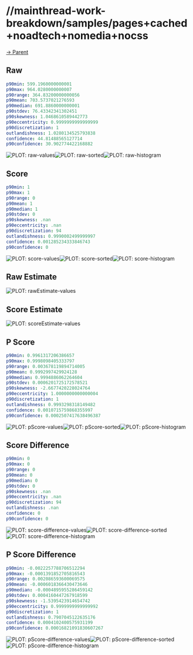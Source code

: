 
# //mainthread-work-breakdown/samples/pages+cached+noadtech+nomedia+nocss

[→ Parent](../..)


## Raw


```yaml
p90min: 599.1960000000001
p90max: 964.0280000000007
p90range: 364.83200000000056
p90mean: 703.5737021276593
p90median: 691.8860000000001
p90stdev: 76.43342341302451
p90skewness: 1.0468610589442773
p90eccentricity: 0.9999999999999999
p90discretization: 1
outlandishness: 1.0280134525793838
confidence: 44.81488565127714
p90confidence: 30.902774422168882

```

![PLOT: raw-values](./raw/values.svg)![PLOT: raw-sorted](./raw/sorted.svg)![PLOT: raw-histogram](./raw/histogram.svg)
## Score


```yaml
p90min: 1
p90max: 1
p90range: 0
p90mean: 1
p90median: 1
p90stdev: 0
p90skewness: .nan
p90eccentricity: .nan
p90discretization: 94
outlandishness: 0.9990002499999997
confidence: 0.001285234333846743
p90confidence: 0

```

![PLOT: score-values](./score/values.svg)![PLOT: score-sorted](./score/sorted.svg)![PLOT: score-histogram](./score/histogram.svg)
## Raw Estimate

![PLOT: rawEstimate-values](./rawEstimate/values.svg)
## Score Estimate

![PLOT: scoreEstimate-values](./scoreEstimate/values.svg)
## P Score


```yaml
p90min: 0.9961317206386657
p90max: 0.9998098405333797
p90range: 0.003678119894714005
p90mean: 0.9992997429924128
p90median: 0.9994886062264604
p90stdev: 0.0006201725172578521
p90skewness: -2.6677420228024764
p90eccentricity: 1.0000000000000004
p90discretization: 1
outlandishness: 0.9993298318149482
confidence: 0.0010715759868355997
p90confidence: 0.0002507417638496387

```

![PLOT: pScore-values](./pScore/values.svg)![PLOT: pScore-sorted](./pScore/sorted.svg)![PLOT: pScore-histogram](./pScore/histogram.svg)
## Score Difference


```yaml
p90min: 0
p90max: 0
p90range: 0
p90mean: 0
p90median: 0
p90stdev: 0
p90skewness: .nan
p90eccentricity: .nan
p90discretization: 94
outlandishness: .nan
confidence: 0
p90confidence: 0

```

![PLOT: score-difference-values](./score-difference/values.svg)![PLOT: score-difference-sorted](./score-difference/sorted.svg)![PLOT: score-difference-histogram](./score-difference/histogram.svg)
## P Score Difference


```yaml
p90min: -0.0022257788706512294
p90max: -0.0001391852705816543
p90range: 0.002086593600069575
p90mean: -0.0006018366430473646
p90median: -0.0004895955286459142
p90stdev: 0.0004160447267918599
p90skewness: -1.5395423914654742
p90eccentricity: 0.9999999999999992
p90discretization: 1
outlandishness: 0.7907045122635176
confidence: 0.0004102400575931199
p90confidence: 0.00016821091830607267

```

![PLOT: pScore-difference-values](./pScore-difference/values.svg)![PLOT: pScore-difference-sorted](./pScore-difference/sorted.svg)![PLOT: pScore-difference-histogram](./pScore-difference/histogram.svg)